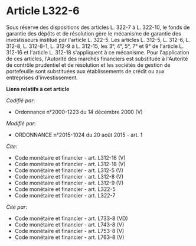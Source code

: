 # Article L322-6

Sous réserve des dispositions des articles L. 322-7 à L. 322-10, le fonds de garantie des dépôts et de résolution gère le
mécanisme de garantie des investisseurs institué par l'article L. 322-5. Les articles L. 312-5, L. 312-6, L. 312-8, L.
312-8-1, L. 312-9 à L. 312-15, les 3°, 4°, 5°, 7° et 9° de l'article L. 312-16 et l'article L. 312-18 s'appliquent à ce
mécanisme. Pour l'application de ces articles, l'Autorité des marchés financiers est substituée à l'Autorité de contrôle
prudentiel et de résolution et les sociétés de gestion de portefeuille sont substituées aux établissements de crédit ou aux
entreprises d'investissement.

**Liens relatifs à cet article**

_Codifié par_:

  - Ordonnance n°2000-1223 du 14 décembre 2000 (V)

_Modifié par_:

  - ORDONNANCE n°2015-1024 du 20 août 2015 - art. 1

_Cite_:

  - Code monétaire et financier - art. L312-16 (V)
  - Code monétaire et financier - art. L312-18 (V)
  - Code monétaire et financier - art. L312-5 (V)
  - Code monétaire et financier - art. L312-8 (V)
  - Code monétaire et financier - art. L312-9 (V)
  - Code monétaire et financier - art. L322-5
  - Code monétaire et financier - art. L322-7

_Cité par_:

  - Code monétaire et financier - art. L733-8 (VD)
  - Code monétaire et financier - art. L743-8 (V)
  - Code monétaire et financier - art. L753-8 (V)
  - Code monétaire et financier - art. L763-8 (V)

